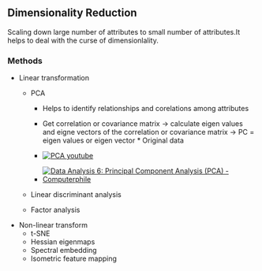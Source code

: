 
## Dimensionality Reduction
  Scaling down large number of attributes to small number of attributes.It helps to deal with the curse of dimensionlality.
  
### Methods
+ Linear transformation
  - PCA
    * Helps to identify relationships and corelations among attributes
    * Get correlation or covariance matrix -> calculate eigen values and eigne vectors of the correlation or covariance matrix -> 
      PC = eigen values or eigen vector * Original data  
      
    * [![PCA youtube](https://i.ytimg.com/an_webp/Oi4SJqJIL2E/mqdefault_6s.webp?du=3000&sqp=CITcuYcG&rs=AOn4CLADCCtF81XyEaqDXJKMegFE8xyJog)](https://youtu.be/fkf4IBRSeEc)
    * [![Data Analysis 6: Principal Component Analysis (PCA) - Computerphile](https://i.ytimg.com/an_webp/KtRLF6rAkyo/mqdefault_6s.webp?du=3000&sqp=CJLnuYcG&rs=AOn4CLDhZGX_uDAtgxf5SgCaS7sUcqF3Rw)](https://www.youtube.com/watch?v=TJdH6rPA-TI)
   
  - Linear discriminant analysis
  - Factor analysis
+ Non-linear transform
  - t-SNE
  - Hessian eigenmaps
  - Spectral embedding
  - Isometric feature mapping
